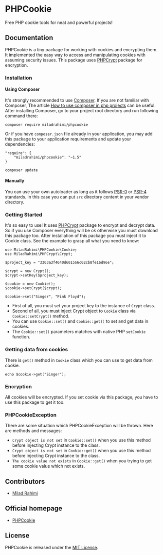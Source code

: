 # PHPCookie
Free PHP cookie tools for neat and powerful projects!


## Documentation
PHPCookie is a tiny package for working with cookies and encrypting them.
It implemented the easy way to access and manipulating cookies with assuming security issues.
This package uses [PHPCrypt](https://github.com/miladrahimi/phpcrypt) package for encryption.

### Installation
#### Using Composer
It's strongly recommended to use [Composer](http://getcomposer.org).
If you are not familiar with Composer, The article
[How to use composer in php projects](http://miladrahimi.com/blog/2015/04/12/how-to-use-composer-in-php-projects)
can be useful.
After installing Composer, go to your project root directory and run following command there:
```
composer require miladrahimi/phpcookie
```
Or if you have `composer.json` file already in your application,
you may add this package to your application requirements
and update your dependencies:
```
"require": {
    "miladrahimi/phpcookie": "~1.5"
}
```
```
composer update
```
#### Manually
You can use your own autoloader as long as it follows [PSR-0](http://www.php-fig.org/psr/psr-0) or
[PSR-4](http://www.php-fig.org/psr/psr-4) standards.
In this case you can put `src` directory content in your vendor directory.

### Getting Started
It's so easy to use!
It uses [PHPCrypt](https://github.com/miladrahimi/phpcrypt) package to encrypt and decrypt data.
So if you use Composer everything will be ok otherwise you must download this package too.
After installation of this package you must inject it to Cookie class.
See the example to grasp all what you need to know:

```
use MiladRahimi\PHPCookie\Cookie;
use MiladRahimi\PHPCrypt\Crypt;

$project_key = "3303a3f4640d601566c02cb8fe16d96e";

$crypt = new Crypt();
$crypt->setKey($project_key);

$cookie = new Cookie();
$cookie->setCrypt($crypt);

$cookie->set("Singer", "Pink Floyd");
```

*   First of all, you must set your project key to the instance of `Crypt` class.
*   Second of all, you must inject Crypt object to `Cookie` class via `Cookie::setCrypt()` method.
*   You can use `Cookie::set()` and `Cookie::get()` to set and get data in cookies.
*   The `Cookie::set()` parameters matches with native PHP `setCookie` function.

### Getting data from cookies
There is `get()` method in `Cookie` class which you can use to get data from cookie.
```
echo $cookie->get("Singer");
```

### Encryption
All cookies will be encrypted.
If you set cookie via this package, you have to use this package to get it too.

### PHPCookieException
There are some situation which PHPCookieException will be thrown.
Here are methods and messages:
*   `Crypt object is not set` in `Cookie::set()` when you use this method before injecting Crypt instance to the class.
*   `Crypt object is not set` in `Cookie::get()` when you use this method before injecting Crypt instance to the class.
*   `The cookie value not exists` in `Cookie::get()` when you trying to get some cookie value which not exists.

## Contributors
*	[Milad Rahimi](http://miladrahimi.com)

## Official homepage
*   [PHPCookie](http://miladrahimi.github.io/phpcookie)

## License
PHPCookie is released under the [MIT License](http://opensource.org/licenses/mit-license.php).
